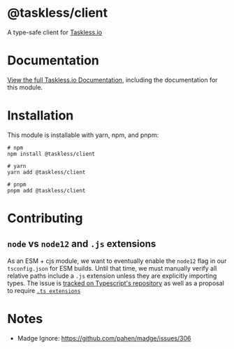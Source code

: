 # @taskless/client

A type-safe client for [Taskless.io](https://taskless.io)

# Documentation

[View the full Taskless.io Documentation](https://taskless.io/docs/), including the documentation for this module.

# Installation

This module is installable with yarn, npm, and pnpm:

```
# npm
npm install @taskless/client

# yarn
yarn add @taskless/client

# pnpm
pnpm add @taskless/client
```

# Contributing

## `node` vs `node12` and `.js` extensions

As an ESM + cjs module, we want to eventually enable the `node12` flag in our `tsconfig.json` for ESM builds. Until that time, we must manually verify all relative paths include a `.js` extension unless they are explicitly importing types. The issue is [tracked on Typescript's repository](https://github.com/microsoft/TypeScript/issues/46452) as well as a proposal to require [`.ts extensions`](https://github.com/microsoft/TypeScript/issues/37582)

# Notes

- Madge Ignore: https://github.com/pahen/madge/issues/306
